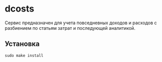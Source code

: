 # dcosts

Сервис предназначен для учета повседневных доходов и расходов с разбиением по статьям затрат и последующей аналитикой.

## Установка
    sudo make install